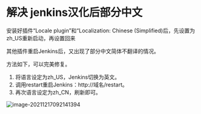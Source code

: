 # 解决 jenkins汉化后部分中文

安装好插件“Locale plugin”和“Localization: Chinese (Simplified)后，先设置为zh_US重新启动，再设置回来

其他插件重启Jenkins后，又出现了部分中文简体不翻译的情况。

方法如下，可以完美修复。

1. 将语言设定为zh_US，Jenkins切换为英文。
2. 调用restart重启Jenkins：http://域名/restart。
3. 再次语言设定为zh_CN，刷新即可。

![image-20211217092141394](https://cruder-figure-bed.oss-cn-beijing.aliyuncs.com/markdown/2021/12/17/09-21-41-589.png)
